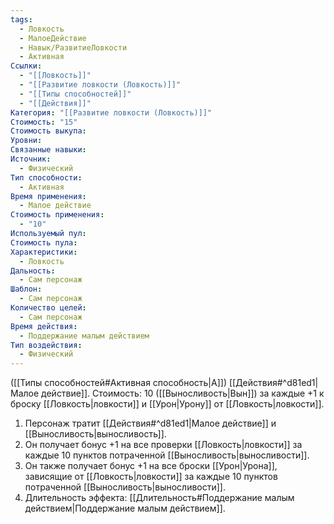 ```yaml
---
tags:
  - Ловкость
  - МалоеДействие
  - Навык/РазвитиеЛовкости
  - Активная
Ссылки:
  - "[[Ловкость]]"
  - "[[Развитие ловкости (Ловкость)]]"
  - "[[Типы способностей]]"
  - "[[Действия]]"
Категория: "[[Развитие ловкости (Ловкость)]]"
Стоимость: "15"
Стоимость выкупа: 
Уровни: 
Связанные навыки: 
Источник:
  - Физический
Тип способности:
  - Активная
Время применения:
  - Малое действие
Стоимость применения:
  - "10"
Используемый пул: 
Стоимость пула: 
Характеристики:
  - Ловкость
Дальность:
  - Сам персонаж
Шаблон:
  - Сам персонаж
Количество целей:
  - Сам персонаж
Время действия:
  - Поддержание малым действием
Тип воздействия:
  - Физический
---
```

([[Типы способностей#Активная способность|А]]) [[Действия#^d81ed1|Малое действие]]. Стоимость: 10 ([[Выносливость|Вын]]) за каждые +1 к броску [[Ловкость|ловкости]] и [[Урон|Урону]] от [[Ловкость|ловкости]].

1. Персонаж тратит [[Действия#^d81ed1|Малое действие]] и [[Выносливость|выносливость]].
2. Он получает бонус +1 на все проверки [[Ловкость|ловкости]] за каждые 10 пунктов потраченной [[Выносливость|выносливости]]. 
3. Он также получает бонус +1 на все броски [[Урон|Урона]], зависящие от [[Ловкость|ловкости]] за каждые 10 пунктов потраченной [[Выносливость|выносливости]]. 
4. Длительность эффекта: [[Длительность#Поддержание малым действием|Поддержание малым действием]].
